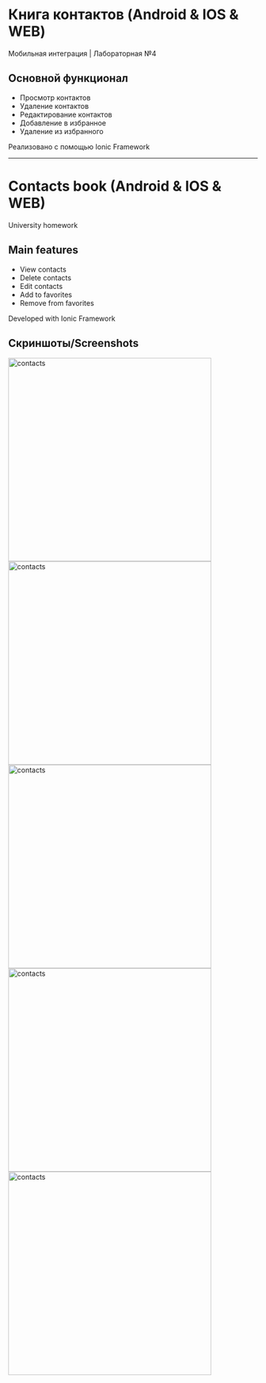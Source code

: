 # Книга контактов (Android & IOS & WEB)
Мобильная интеграция | Лабораторная №4

## Основной функционал

- Просмотр контактов
- Удаление контактов
- Редактирование контактов
- Добавление в избранное
- Удаление из избранного

Реализовано с помощью Ionic Framework


___

# Contacts book (Android & IOS & WEB)
University homework
## Main features
- View contacts
- Delete contacts
- Edit contacts
- Add to favorites
- Remove from favorites

Developed with Ionic Framework

## Скриншоты/Screenshots
<img src="https://i.imgur.com/xo7hxt8.png" alt="contacts" width="410" alight="center">
<img src="https://i.imgur.com/GwHdxFu.png" alt="contacts" width="410">
<img src="https://i.imgur.com/cSFRZ9l.png" alt="contacts" width="410">
<img src="https://i.imgur.com/Ieoi2H2.png" alt="contacts" width="410">
<img src="https://i.imgur.com/aEw23Yk.png" alt="contacts" width="410">
